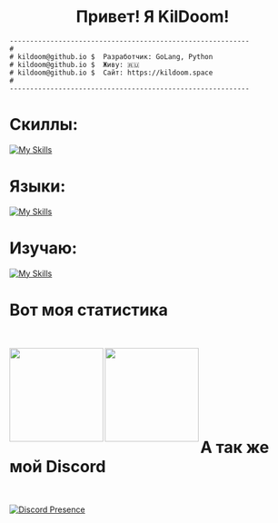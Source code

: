 <center><h1 align="center">Привет! Я KilDoom!</h1></center>


```
-----------------------------------------------------------
#
# kildoom@github.io $  Разработчик: GoLang, Python
# kildoom@github.io $  Живу: 🇷🇺
# kildoom@github.io $  Сайт: https://kildoom.space
#
-----------------------------------------------------------
```

<h1>Скиллы: </h1>

[![My Skills](https://skillicons.dev/icons?i=ps,figma)](https://skillicons.dev)

<h1>Языки: </h1>

[![My Skills](https://skillicons.dev/icons?i=go,python,java,javascript)](https://skillicons.dev)

<h1>Изучаю: </h1>

[![My Skills](https://skillicons.dev/icons?i=go)](https://skillicons.dev)



<h1>Вот моя статистика</h1><br>

<p><img src="https://github-readme-stats.vercel.app/api?username=KilDoomWise&count_private=true&show_icons=true&border_radius=12&title_color=0d6efd&bg_color=212125&text_color=cacad0" align="left" height="165" /><img src="https://github-readme-stats.vercel.app/api/top-langs/?username=KilDoomWise&layout=compact&border_radius=12&title_color=0d6efd&bg_color=212125&text_color=cacad0" align="left" height="165" /></p>
<br><br><br><br><br><br><br>

<h1>А так же мой Discord</h1><br>

[![Discord Presence](https://lanyard.cnrad.dev/api/930536085598126131)](https://discord.com/users/930536085598126131)
